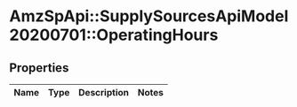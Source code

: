 # AmzSpApi::SupplySourcesApiModel20200701::OperatingHours

## Properties
Name | Type | Description | Notes
------------ | ------------- | ------------- | -------------

